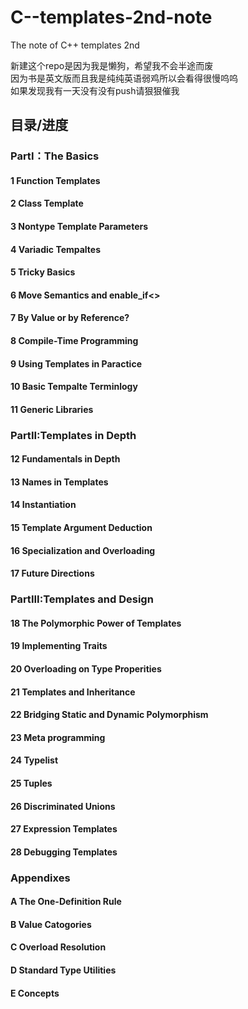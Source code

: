 # C--templates-2nd-note
The note of C++ templates 2nd    
  
  
新建这个repo是因为我是懒狗，希望我不会半途而废  
因为书是英文版而且我是纯纯英语弱鸡所以会看得很慢呜呜  
如果发现我有一天没有没有push请狠狠催我
  
## 目录/进度  
### PartI：The Basics
#### 1 Function Templates
#### 2 Class Template
#### 3 Nontype Template Parameters
#### 4 Variadic Tempaltes
#### 5 Tricky Basics
#### 6 Move Semantics and enable_if<>
#### 7 By Value or by Reference?
#### 8 Compile-Time Programming
#### 9 Using Templates in Paractice
#### 10 Basic Tempalte Terminlogy
#### 11 Generic Libraries
### PartII:Templates in Depth
#### 12 Fundamentals in Depth
#### 13 Names in Templates
#### 14 Instantiation
#### 15 Template Argument Deduction
#### 16 Specialization and Overloading
#### 17 Future Directions
### PartIII:Templates and Design
#### 18 The Polymorphic Power of Templates
#### 19 Implementing Traits
#### 20 Overloading on Type Properities
#### 21 Templates and Inheritance
#### 22 Bridging Static and Dynamic Polymorphism
#### 23 Meta programming
#### 24 Typelist
#### 25 Tuples
#### 26 Discriminated Unions
#### 27 Expression Templates
#### 28 Debugging Templates
### Appendixes
#### A The One-Definition Rule
#### B Value Catogories
#### C Overload Resolution
#### D Standard Type Utilities
#### E Concepts
